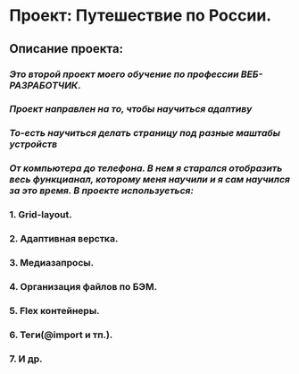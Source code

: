 # Проект: Путешествие по России.  
## **Описание проекта:**  
### *Это второй проект моего обучение по профессии ВЕБ-РАЗРАБОТЧИК.*  
### *Проект направлен на то, чтобы научиться адаптиву*  
### *То-есть научиться делать страницу под разные маштабы устройств*  
### *От компьютера до телефона. В нем я старался отобразить весь функцианал, которому меня научили и я сам научился за это время. В проекте используеться:*  
### 1. Grid-layout.
### 2. Адаптивная верстка.
### 3. Медиазапросы.
### 4. Организация файлов по БЭМ.
### 5. Flex контейнеры.
### 6. Теги(@import и тп.).
### 7. И др.

